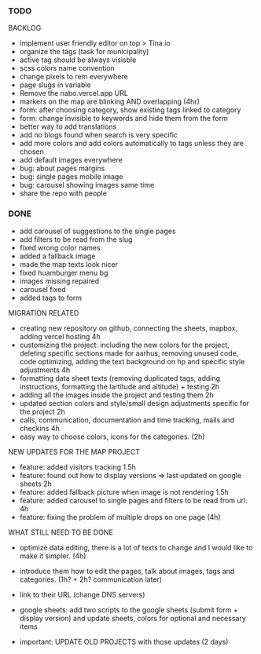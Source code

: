 ### TODO

BACKLOG

- implement user friendly editor on top > Tina.io
- organize the tags (task for municipality)
- active tag should be always visisble
- scss colors name convention
- change pixels to rem everywhere
- page slugs in variable
- Remove the nabo.vercel.app URL
- markers on the map are blinking AND overlapping (4hr)
- form: after choosing category, show existing tags linked to category
- form: change invisible to keywords and hide them from the form
- better way to add translations
- add no blogs found when search is very specific
- add more colors and add colors automatically to tags unless they are chosen
- add default images everywhere
- bug: about pages margins
- bug: single pages mobile image
- bug: carousel showing images same time
- share the repo with people

### DONE

- add carousel of suggestions to the single pages
- add filters to be read from the slug
- fixed wrong color names
- added a fallback image
- made the map texts look nicer
- fixed huamburger menu bg
- images missing repaired
- carousel fixed
- added tags to form

MIGRATION RELATED

- creating new repository on github, connecting the sheets, mapbox, adding vercel hosting 4h
- customizing the project: including the new colors for the project, deleting specific sections made for aarhus, removing unused code, code optimizing, adding the text background on hp and specific style adjustments 4h
- formatting data sheet texts (removing duplicated tags, adding instructions, formatting the lartitude and altitude) + testing 2h
- adding all the images inside the project and testing them 2h
- updated section colors and style/small design adjustments specific for the project 2h
- calls, communication, documentation and time tracking, mails and checkins 4h
- easy way to choose colors, icons for the categories. (2h)

NEW UPDATES FOR THE MAP PROJECT

- feature: added visitors tracking 1.5h
- feature: found out how to display versions => last updated on google sheets 2h
- feature: added fallback picture when image is not rendering 1.5h
- feature: added carousel to single pages and filters to be read from url. 4h
- feature: fixing the problem of multiple drops on one page (4h)

WHAT STILL NEED TO BE DONE

- optimize data editing, there is a lot of texts to change and I would like to make it simpler. (4h)
- introduce them how to edit the pages, talk about images, tags and categories. (1h? + 2h? communication later)
- link to their URL (change DNS servers)
- google sheets: add two scripts to the google sheets (submit form + display version) and update sheets, colors for optional and necessary items

- important: UPDATE OLD PROJECTS with those updates (2 days)
